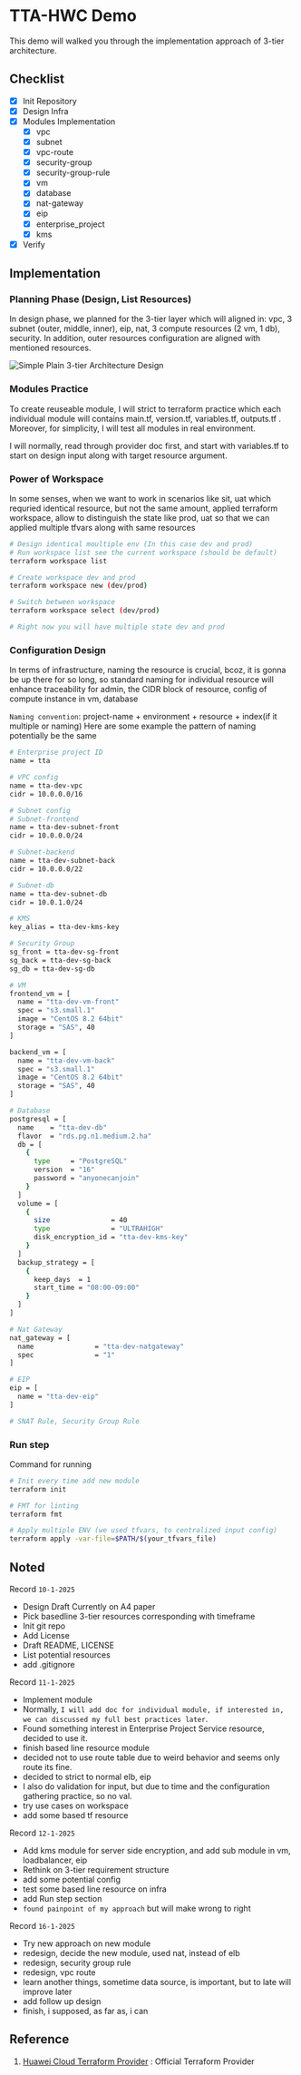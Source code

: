 # TTA-HWC Demo

This demo will walked you through the implementation approach of 3-tier architecture.

## Checklist

- [x] Init Repository
- [x] Design Infra
- [x] Modules Implementation
  - [x] vpc
  - [x] subnet
  - [x] vpc-route
  - [x] security-group
  - [x] security-group-rule
  - [x] vm
  - [x] database
  - [x] nat-gateway
  - [x] eip
  - [x] enterprise_project
  - [x] kms
- [x] Verify

## Implementation

### Planning Phase (Design, List Resources)

In design phase, we planned for the 3-tier layer which will aligned in:
vpc, 3 subnet (outer, middle, inner), eip, nat, 3 compute resources (2 vm, 1 db),
security. In addition, outer resources configuration are aligned with mentioned resources.

![Simple Plain 3-tier Architecture Design](./design/tta-demo-diagram.png)

### Modules Practice

To create reuseable module, I will strict to terraform practice which each individual module will 
contains main.tf, version.tf, variables.tf, outputs.tf . Moreover, for simplicity, I will test all modules in real environment.

I will normally, read through provider doc first, and start with variables.tf to start on design input along with target resource argument.

### Power of Workspace

In some senses, when we want to work in scenarios like sit, uat which requried identical resource, but not the same amount, applied terraform workspace, allow to distinguish the state like prod, uat so that we can applied multiple tfvars along with same resources

```sh
# Design identical moultiple env (In this case dev and prod)
# Run workspace list see the current workspace (should be default)
terraform workspace list

# Create workspace dev and prod
terraform workspace new (dev/prod)

# Switch between workspace
terraform workspace select (dev/prod)

# Right now you will have multiple state dev and prod
```
### Configuration Design
In terms of infrastructure, naming the resource is crucial, bcoz, it is gonna be up there for so long, so standard naming for individual resource will enhance traceability for admin, the CIDR block of resource, config of compute instance in vm, database

```Naming convention```: project-name + environment + resource + index(if it multiple or naming) Here are some example the pattern of naming potentially be the same

```sh
# Enterprise project ID
name = tta

# VPC config
name = tta-dev-vpc
cidr = 10.0.0.0/16

# Subnet config
# Subnet-frontend
name = tta-dev-subnet-front
cidr = 10.0.0.0/24

# Subnet-backend
name = tta-dev-subnet-back
cidr = 10.0.0.0/22

# Subnet-db
name = tta-dev-subnet-db
cidr = 10.0.1.0/24

# KMS
key_alias = tta-dev-kms-key

# Security Group
sg_front = tta-dev-sg-front
sg_back = tta-dev-sg-back
sg_db = tta-dev-sg-db

# VM
frontend_vm = [
  name = "tta-dev-vm-front"
  spec = "s3.small.1"
  image = "CentOS 8.2 64bit"
  storage = "SAS", 40
]

backend_vm = [
  name = "tta-dev-vm-back"
  spec = "s3.small.1"
  image = "CentOS 8.2 64bit"
  storage = "SAS", 40
]

# Database
postgresql = [
  name    = "tta-dev-db"
  flavor  = "rds.pg.n1.medium.2.ha"
  db = [
    {
      type     = "PostgreSQL"
      version  = "16"
      password = "anyonecanjoin"
    }
  ]
  volume = [
    {
      size               = 40
      type               = "ULTRAHIGH"
      disk_encryption_id = "tta-dev-kms-key"
    }
  ]
  backup_strategy = [
    {
      keep_days  = 1
      start_time = "08:00-09:00"
    }
  ]
]

# Nat Gateway
nat_gateway = [
  name               = "tta-dev-natgateway"
  spec               = "1"
]

# EIP
eip = [
  name = "tta-dev-eip"
]

# SNAT Rule, Security Group Rule

```
### Run step

Command for running
```sh
# Init every time add new module
terraform init

# FMT for linting
terraform fmt

# Apply multiple ENV (we used tfvars, to centralized input config)
terraform apply -var-file=$PATH/$(your_tfvars_file)
```


## Noted
Record ``` 10-1-2025 ``` 
- Design Draft Currently on A4 paper
- Pick basedline 3-tier resources corresponding with timeframe
- Init git repo
- Add License
- Draft README, LICENSE
- List potential resources
- add .gitignore

Record ``` 11-1-2025 ```
- Implement module
- Normally, ```I will add doc for individual module, if interested in, we can discussed my full best practices later```.
- Found something interest in Enterprise Project Service resource, decided to use it.
- finish based line resource module
- decided not to use route table due to weird behavior and seems only route its fine.
- decided to strict to normal elb, eip
- I also do validation for input, but due to time and the configuration gathering practice, so no val.
- try use cases on workspace
- add some based tf resource

Record ``` 12-1-2025 ```
- Add kms module for server side encryption, and add sub module in vm, loadbalancer, eip
- Rethink on 3-tier requirement structure
- add some potential config
- test some based line resource on infra
- add Run step section
- ```found painpoint of my approach``` but will make wrong to right

Record ``` 16-1-2025 ```
- Try new approach on new module
- redesign, decide the new module, used nat, instead of elb
- redesign, security group rule
- redesign, vpc route
- learn another things, sometime data source, is important, but to late will improve later
- add follow up design
- finish, i supposed, as far as, i can

## Reference

1. [Huawei Cloud Terraform Provider](https://registry.terraform.io/providers/huaweicloud/huaweicloud/latest/docs) : Official Terraform Provider